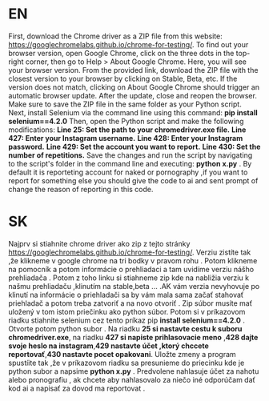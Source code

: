 # EN
First, download the Chrome driver as a ZIP file from this website: https://googlechromelabs.github.io/chrome-for-testing/.
To find out your browser version, open Google Chrome, click on the three dots in the top-right corner, then go to Help > About Google Chrome. Here, you will see your browser version.
From the provided link, download the ZIP file with the closest version to your browser by clicking on Stable, Beta, etc. If the version does not match, clicking on About Google Chrome should trigger an automatic browser update. After the update, close and reopen the browser.
Make sure to save the ZIP file in the same folder as your Python script.
Next, install Selenium via the command line using this command:
**pip install selenium==4.2.0**
Then, open the Python script and make the following modifications:
**Line 25: Set the path to your chromedriver.exe file.**
**Line 427: Enter your Instagram username.**
**Line 428: Enter your Instagram password.**
**Line 429: Set the account you want to report.**
**Line 430: Set the number of repetitions.**
Save the changes and run the script by navigating to the script's folder in the command line and executing:
**python x.py** . By default it is reporteting account for naked or pornography ,if you want to report for something else you should give the code to ai and sent prompt of change the reason of reporting in this code.
# SK
Najprv si  stiahnite chrome driver ako zip z tejto stránky https://googlechromelabs.github.io/chrome-for-testing/. Verziu zistíte tak ,že klikneme v google chrome na tri bodky v pravom rohu . Potom klikneme na pomocník a potom informácie o prehliadaci a  tam uvidíme  verziu nášho prehliadača . Potom z toho linku si stiahneme zip kde na nabližia verziu k našmu prehliadaču ,klinutím na stable,beta ... .AK vám verzia nevyhovuje po klinutí na informácie o priehladači sa by vám  mala sama začať stahovať priehladač a potom treba zatvoriť a na novo otvoriť . Zip súbor musíte mať uložený v tom istom priečinku ako python súbor.
Potom si v príkazovom riadku stiahnite selenium cez tento príkaz pip **install selenium==4.2.0** . Otvorte potom python subor . Na riadku **25 si nastavte cestu k suboru chromedriver.exe**, na riadku **427 si napiste prihlasovacie meno** ,**428 dajte svoje heslo na instagram**,**429 nastavte účet ,ktorý chccete reportovať**,**430 nastavte pocet opakovani**. Uložte zmeny a program spustíite tak ,že v príkazovom riadku 
sa presunieme do priecinku kde je python subor a napsime **python x.py** . Predvolene nahlasuje účet za nahotu alebo pronografiu , ak chcete aby nahlasovalo za niečo iné odporúčam dať kod ai a napisať za dovod ma reportovat .
